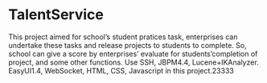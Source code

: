 # TalentService
This project aimed for school’s student pratices task, enterprises can undertake these tasks and release projects to students to complete. So, school can give a score by enterprises’ evaluate for students’completion of project,  and some other functions. Use SSH, JBPM4.4, Lucene+IKAnalyzer. EasyUI1.4, WebSocket, HTML, CSS, Javascript in this project.23333
